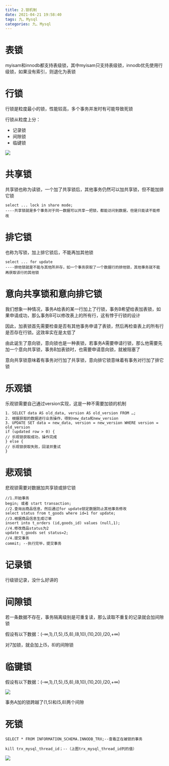 ```yaml
---
title: 2.锁机制
date: 2021-04-21 19:58:40
tags: 九、Mysql
categories: 九、Mysql
---
```


# 表锁

myisam和innodb都支持表级锁，其中myisam只支持表级锁，innodb优先使用行级锁，如果没有索引，则退化为表锁

# 行锁

行锁是粒度最小的锁，性能较高，多个事务并发时有可能导致死锁

行锁从粒度上分：

+ 记录锁
+ 间隙锁
+ 临键锁

![](https://icefirecgrbza.github.io/img/mysql/gap_lock.jpeg)

# 共享锁

共享锁也称为读锁，一个加了共享锁后，其他事务仍然可以加共享锁，但不能加排它锁

```
select ... lock in share mode;
----共享锁就是多个事务对于同一数据可以共享一把锁，都能访问到数据，但是只能读不能修改
```

# 排它锁

也称为写锁，加上排它锁后，不能再加其他锁

```
select ... for update
----排他锁就是不能与其他所并存，如一个事务获取了一个数据行的排他锁，其他事务就不能再获取该行的其他锁
```

# 意向共享锁和意向排它锁

我们想象一种情况，事务A给表的某一行加上了行锁，事务B希望给表加表锁，如果申请成功，那么事务B可以修改表上的所有行，这有悖于行锁的设计

因此，加表锁首先需要检查是否有其他事务申请了表锁，然后再检查表上的所有行是否存在行锁。这效率实在是太低了

由此诞生了意向锁，意向锁也是一种表锁，若事务A需要申请行锁，那么他需要先加一个意向共享锁，事务B加表锁时，也需要申请意向锁，就被阻塞了

意向共享锁意味着有事务对行加了共享锁，意向排它锁意味着有事务对行加了排它锁

# 乐观锁

乐观锁需要自己通过version实现，这是一种不需要加锁的机制

```
1. SELECT data AS old_data, version AS old_version FROM …;
2. 根据获取的数据进行业务操作，得到new_data和new_version
3. UPDATE SET data = new_data, version = new_version WHERE version = old_version
if (updated row > 0) {
// 乐观锁获取成功，操作完成
} else {
// 乐观锁获取失败，回滚并重试
}
```

# 悲观锁

悲观锁需要对数据加共享锁或排它锁

```
//1.开始事务
begin; 或者 start transaction;
//2.查询出商品信息，然后通过for update锁定数据防止其他事务修改
select status from t_goods where id=1 for update;
//3.根据商品信息生成订单
insert into t_orders (id,goods_id) values (null,1);
//4.修改商品status为2
update t_goods set status=2;
//4.提交事务
commit; --执行完毕，提交事务
```

# 记录锁

行级锁记录，没什么好讲的

# 间隙锁

若一条数据不存在，事务隔离级别是可重复读，那么读取不重复的记录就会加间隙锁

假设有以下数据：(-∞,1),(1,5),(5,8),(8,10),(10,20),(20,+∞)

对7加锁，就会加上(5，8)的间隙锁

# 临键锁

假设有以下数据：(-∞,1),(1,5),(5,8),(8,10),(10,20),(20,+∞)

![](https://icefirecgrbza.github.io/img/mysql/next_key.jpeg)

事务A加的锁跨越了(1,5)和(5,8)两个间隙

# 死锁

```
SELECT * FROM INFORMATION_SCHEMA.INNODB_TRX;--查看正在被锁的事务

kill trx_mysql_thread_id；--（上图trx_mysql_thread_id列的值）
```

![](https://icefirecgrbza.github.io/img/mysql/dead_lock.jpeg)